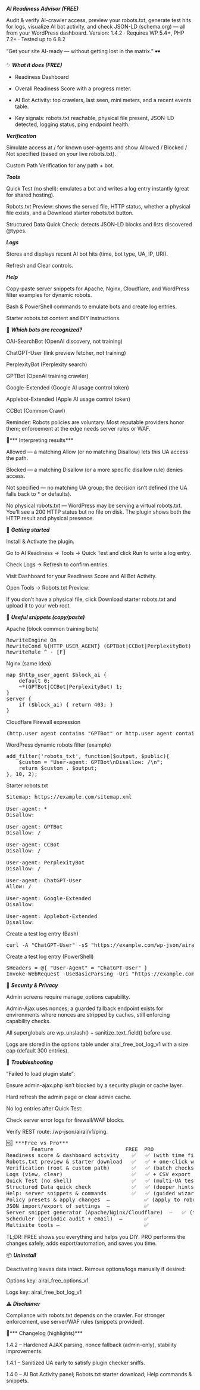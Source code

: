 ***AI Readiness Advisor (FREE)***

Audit & verify AI-crawler access, preview your robots.txt, generate test hits for logs, visualize AI bot activity, and check JSON-LD (schema.org) — all from your WordPress dashboard.
Version: 1.4.2 · Requires WP 5.4+, PHP 7.2+ · Tested up to 6.8.2

“Get your site AI-ready — without getting lost in the matrix.” 🕶️

✨ ***What it does (FREE)***

* Readiness Dashboard

 * Overall Readiness Score with a progress meter.

 * AI Bot Activity: top crawlers, last seen, mini meters, and a recent events table.

 * Key signals: robots.txt reachable, physical file present, JSON-LD detected, logging status, ping endpoint health.

***Verification***

Simulate access at / for known user-agents and show Allowed / Blocked / Not specified (based on your live robots.txt).

Custom Path Verification for any path + bot.

***Tools***

Quick Test (no shell): emulates a bot and writes a log entry instantly (great for shared hosting).

Robots.txt Preview: shows the served file, HTTP status, whether a physical file exists, and a Download starter robots.txt button.

Structured Data Quick Check: detects JSON-LD blocks and lists discovered @types.

***Logs***

Stores and displays recent AI bot hits (time, bot type, UA, IP, URI).

Refresh and Clear controls.

***Help***

Copy-paste server snippets for Apache, Nginx, Cloudflare, and WordPress filter examples for dynamic robots.

Bash & PowerShell commands to emulate bots and create log entries.

Starter robots.txt content and DIY instructions.

🔎 ***Which bots are recognized?***

OAI-SearchBot (OpenAI discovery, not training)

ChatGPT-User (link preview fetcher, not training)

PerplexityBot (Perplexity search)

GPTBot (OpenAI training crawler)

Google-Extended (Google AI usage control token)

Applebot-Extended (Apple AI usage control token)

CCBot (Common Crawl)

Reminder: Robots policies are voluntary. Most reputable providers honor them; enforcement at the edge needs server rules or WAF.

🧭*** Interpreting results***

Allowed — a matching Allow (or no matching Disallow) lets this UA access the path.

Blocked — a matching Disallow (or a more specific disallow rule) denies access.

Not specified — no matching UA group; the decision isn’t defined (the UA falls back to * or defaults).

No physical robots.txt — WordPress may be serving a virtual robots.txt. You’ll see a 200 HTTP status but no file on disk. The plugin shows both the HTTP result and physical presence.

🚀 ***Getting started***

Install & Activate the plugin.

Go to AI Readiness → Tools → Quick Test and click Run to write a log entry.

Check Logs → Refresh to confirm entries.

Visit Dashboard for your Readiness Score and AI Bot Activity.

Open Tools → Robots.txt Preview:

If you don’t have a physical file, click Download starter robots.txt and upload it to your web root.

🧰 ***Useful snippets (copy/paste)***

Apache (block common training bots)
<pre>
RewriteEngine On
RewriteCond %{HTTP_USER_AGENT} (GPTBot|CCBot|PerplexityBot) [NC]
RewriteRule ^ - [F]
</pre>

Nginx (same idea)
<pre>
map $http_user_agent $block_ai {
    default 0;
    ~*(GPTBot|CCBot|PerplexityBot) 1;
}
server {
    if ($block_ai) { return 403; }
}
</pre>

Cloudflare Firewall expression
<pre>
(http.user_agent contains "GPTBot" or http.user_agent contains "CCBot" or http.user_agent contains "PerplexityBot")
</pre>

WordPress dynamic robots filter (example)
<pre>
add_filter('robots_txt', function($output, $public){
    $custom = "User-agent: GPTBot\nDisallow: /\n";
    return $custom . $output;
}, 10, 2);
</pre>

Starter robots.txt
<pre>
Sitemap: https://example.com/sitemap.xml

User-agent: *
Disallow:

User-agent: GPTBot
Disallow: /

User-agent: CCBot
Disallow: /

User-agent: PerplexityBot
Disallow: /

User-agent: ChatGPT-User
Allow: /

User-agent: Google-Extended
Disallow:

User-agent: Applebot-Extended
Disallow:
</pre>

Create a test log entry (Bash)
<pre>
curl -A "ChatGPT-User" -sS "https://example.com/wp-json/airai/v1/ping?path=/airai-test"
</pre>

Create a test log entry (PowerShell)
<pre>
$Headers = @{ "User-Agent" = "ChatGPT-User" }
Invoke-WebRequest -UseBasicParsing -Uri "https://example.com/wp-json/airai/v1/ping?path=/airai-test" -Headers $Headers | Out-Null
</pre>
🔐 ***Security & Privacy***

Admin screens require manage_options capability.

Admin-Ajax uses nonces; a guarded fallback endpoint exists for environments where nonces are stripped by caches, still enforcing capability checks.

All superglobals are wp_unslash() + sanitize_text_field() before use.

Logs are stored in the options table under airai_free_bot_log_v1 with a size cap (default 300 entries).

🧩 ***Troubleshooting***

“Failed to load plugin state”:

Ensure admin-ajax.php isn’t blocked by a security plugin or cache layer.

Hard refresh the admin page or clear admin cache.

No log entries after Quick Test:

Check server error logs for firewall/WAF blocks.

Verify REST route: /wp-json/airai/v1/ping.
<pre>
🆚 ***Free vs Pro***
        Feature              	      FREE  PRO
Readiness score & dashboard activity	✅	✅ (with time filters & export)
Robots.txt preview & starter download	✅	✅ + one-click write to disk (with backup & revert)
Verification (root & custom path)	    ✅	✅ (batch checks + saved scenarios)
Logs (view, clear)	                    ✅	✅ + CSV export & retention controls
Quick Test (no shell)	                ✅	✅ (multi-UA test matrix)
Structured Data quick check	            ✅	✅ (deeper hints + external validators links)
Help: server snippets & commands	    ✅	✅ (guided wizards + copy buttons)
Policy presets & apply changes	—	        ✅ (apply to robots.txt dynamically or physical file)
JSON import/export of settings	—	        ✅
Server snippet generator (Apache/Nginx/Cloudflare)	—	✅ (tailored to site paths)
Scheduler (periodic audit + email)	—	    ✅
Multisite tools	—	                        ✅
</pre>
TL;DR: FREE shows you everything and helps you DIY. PRO performs the changes safely, adds export/automation, and saves you time.

📦 ***Uninstall***

Deactivating leaves data intact. Remove options/logs manually if desired:

Options key: airai_free_options_v1

Logs key: airai_free_bot_log_v1

⚠️ ***Disclaimer***

Compliance with robots.txt depends on the crawler. For stronger enforcement, use server/WAF rules (snippets provided).

🧠*** Changelog (highlights)***

1.4.2 – Hardened AJAX parsing, nonce fallback (admin-only), stability improvements.

1.4.1 – Sanitized UA early to satisfy plugin checker sniffs.

1.4.0 – AI Bot Activity panel; Robots.txt starter download; Help commands & snippets.
